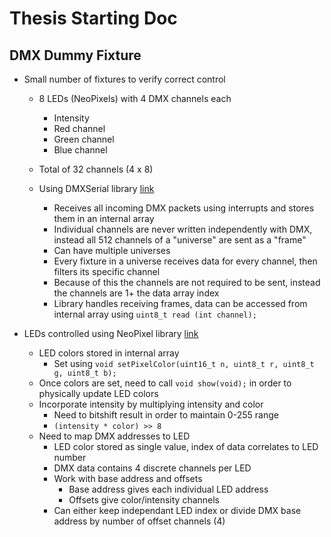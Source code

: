 # Thesis Starting Doc

## DMX Dummy Fixture
- Small number of fixtures to verify correct control
  - 8 LEDs (NeoPixels) with 4 DMX channels each
    - Intensity
    - Red channel
    - Green channel
    - Blue channel
  - Total of 32 channels (4 x 8)

  - Using DMXSerial library [link](https://github.com/mathertel/DMXSerial)
    - Receives all incoming DMX packets using interrupts and stores them in an internal array
    - Individual channels are never written independently with DMX, instead all 512 channels of a "universe" are sent as a "frame"
    - Can have multiple universes
    - Every fixture in a universe receives data for every channel, then filters its specific channel
    - Because of this the channels are not required to be sent, instead the channels are 1+ the data array index
    - Library handles receiving frames, data can be accessed from internal array using `uint8_t read (int channel);`

- LEDs controlled using NeoPixel library [link](https://github.com/adafruit/Adafruit_NeoPixel)
  - LED colors stored in internal array
    - Set using `void setPixelColor(uint16_t n, uint8_t r, uint8_t g, uint8_t b);`
  - Once colors are set, need to call `void show(void);` in order to physically update LED colors
  - Incorporate intensity by multiplying intensity and color
    - Need to bitshift result in order to maintain 0-255 range
    - `(intensity * color) >> 8`
  - Need to map DMX addresses to LED
    - LED color stored as single value, index of data correlates to LED number
    - DMX data contains 4 discrete channels per LED
    - Work with base address and offsets
      - Base address gives each individual LED address
      - Offsets give color/intensity channels
    - Can either keep independant LED index or divide DMX base address by number of offset channels (4)

